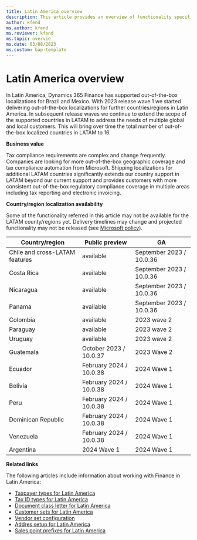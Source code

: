 ```yaml
---
title: Latin America overview
description: This article provides an overview of functionality specific to Latin American.
author: kfend
ms.author: kfend
ms.reviewer: kfend 
ms.topic: overvie
ms.date: 03/08/2023
ms.custom: bap-template 
---
```


# Latin America overview
In Latin America, Dynamics 365 Finance has supported out-of-the-box localizations for Brazil and Mexico. With 2023 release wave 1 we started delivering out-of-the-box localizations for further countries/regions in Latin America. In subsequent release waves we continue to extend the scope of the supported countries in LATAM to address the needs of multiple global and local customers. This will bring over time the total number of out-of-the-box localized countries in LATAM to 16. 

**Business value**

Tax compliance requirements are complex and change frequently. Companies are looking for more out-of-the-box geographic coverage and tax compliance automation from Microsoft. Shipping localizations for additional LATAM countries significantly extends our country support in LATAM beyond our current support and provides customers with more consistent out-of-the-box regulatory compliance coverage in multiple areas including tax reporting and electronic invoicing.

**Country/region localization availability**

Some of the functionality referred in this article may not be available for the LATAM county/regions yet. Delivery timelines may change and projected functionality may not be released (see [Microsoft policy](https://go.microsoft.com/fwlink/p/?linkid=2007332)). 

| Country/region | Public preview | GA |
|--------------------| -----------| -------- |
| Chile and cross-LATAM features | available | September 2023 / 10.0.36  |
| Costa Rica |available | September 2023 / 10.0.36  |
| Nicaragua  | available| September 2023 / 10.0.36  |
| Panama  | available| September 2023 / 10.0.36  |
| Colombia |  available|  2023 wave 2 |
| Paraguay |available  | 2023 wave 2 |
| Uruguay | available |2023 wave 2  |
| Guatemala | October 2023 / 10.0.37 | 2023 Wave 2   |
| Ecuador | February 2024 / 10.0.38 | 2024 Wave 1   |
| Bolivia |February 2024 / 10.0.38 | 2024 Wave 1   |
| Peru |February 2024 / 10.0.38 | 2024 Wave 1   |
| Dominican Republic |February 2024 / 10.0.38 | 2024 Wave 1   |
| Venezuela |February 2024 / 10.0.38 | 2024 Wave 1   |
| Argentina |2024 Wave 1| 2024 Wave 1   |

**Related links**

The following articles include information about working with Finance in Latin America:

- [Taxpayer types for Latin America](ltm-core-taxpayer-type.md)
- [Tax ID types for Latin America](ltm-core-tax-id-type.md)
- [Document class letter for Latin America](ltm-core-document-class-letter.md)
- [Customer sets for Latin America](ltm-core-customers-set.md)
- [Vendor set configuration](ltm-core-vendors-set.md)
- [Addres setup for Latin America](ltm-core-address-setup.md)
- [Sales point prefixes for Latin America](ltm-core-sales-point-prefixes.md)


